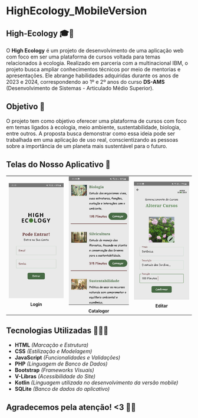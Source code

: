 # HighEcology_MobileVersion

## High-Ecology 🎓🌱  
O **High Ecology** é um projeto de desenvolvimento de uma aplicação web com foco em ser uma plataforma de cursos voltada para temas relacionados à ecologia. Realizado em parceria com a multinacional IBM, o projeto busca ampliar conhecimentos técnicos por meio de mentorias e apresentações. Ele abrange habilidades adquiridas durante os anos de 2023 e 2024, correspondendo ao 1º e 2º anos do curso **DS-AMS** (Desenvolvimento de Sistemas - Articulado Médio Superior).  

## Objetivo 🎯  
O projeto tem como objetivo oferecer uma plataforma de cursos com foco em temas ligados à ecologia, meio ambiente, sustentabilidade, biologia, entre outros. A proposta busca demonstrar como essa ideia pode ser trabalhada em uma aplicação de uso real, conscientizando as pessoas sobre a importância de um planeta mais sustentável para o futuro.  

## Telas do Nosso Aplicativo 📱  

<div align="center">
  <table>
    <tr>
      <td align="center">
     <img src="https://github.com/RgoSL/HighEcology_MobileVersion/blob/main/Telas/Login.jpeg" alt="Tela de Login" width="300"/><br>
        <sub>
          <b>Login</b>
        </sub>
      </td>
      <td align="center">
        <img src="https://github.com/RgoSL/HighEcology_MobileVersion/blob/main/Telas/Catalogo.jpeg" alt="Tela de Catalogo" width="300"/><br>
        <sub>
          <b>Catalogor</b>
        </sub>
      </td>
      <td align="center">
       <img src="https://github.com/RgoSL/HighEcology_MobileVersion/blob/main/Telas/Editar.jpeg" alt="Tela de Edição" width="300"/><br>
        <sub>
          <b>Editar</b>
        </sub>
      </td>
    </tr>
  </table>
</div>  

## Tecnologias Utilizadas 👨‍💻🤖  
- **HTML** _(Marcação e Estrutura)_  
- **CSS** _(Estilização e Modelagem)_  
- **JavaScript** _(Funcionalidades e Validações)_  
- **PHP** _(Linguagem de Banco de Dados)_  
- **Bootstrap** _(Frameworks Visuais)_  
- **V-Libras** _(Acessibilidade do Site)_  
- **Kotlin** _(Linguagem utilizada no desenvolvimento da versão mobile)_  
- **SQLite** _(Banco de dados do aplicativo)_  

## Agradecemos pela atenção! <3 🤙💕
